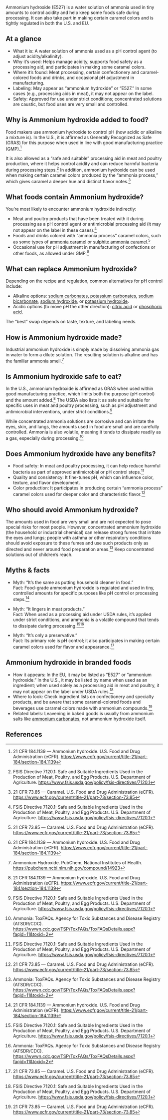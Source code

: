 Ammonium hydroxide (E527) is a water solution of ammonia used in tiny amounts to control acidity and help keep some foods safe during processing. It can also take part in making certain caramel colors and is tightly regulated in both the U.S. and EU.

<!--more-->

## At a glance
- What it is: A water solution of ammonia used as a pH control agent (to adjust acidity/alkalinity).
- Why it’s used: Helps manage acidity, supports food safety as a processing aid, and participates in making some caramel colors.
- Where it’s found: Meat processing, certain confectionery and caramel-colored foods and drinks, and occasional pH adjustment in manufacturing.
- Labeling: May appear as “ammonium hydroxide” or “E527.” In some cases (e.g., processing aids in meat), it may not appear on the label.
- Safety: Approved for use under strict conditions; concentrated solutions are caustic, but food uses are very small and controlled.

## Why is Ammonium hydroxide added to food?
Food makers use ammonium hydroxide to control pH (how acidic or alkaline a mixture is). In the U.S., it is affirmed as Generally Recognized as Safe (GRAS) for this purpose when used in line with good manufacturing practice (GMP).[^1]

It is also allowed as a “safe and suitable” processing aid in meat and poultry production, where it helps control acidity and can reduce harmful bacteria during processing steps.[^2] In addition, ammonium hydroxide can be used when making certain caramel colors produced by the “ammonia process,” which gives caramel a deeper hue and distinct flavor notes.[^3]

## What foods contain Ammonium hydroxide?
You’re most likely to encounter ammonium hydroxide indirectly:
- Meat and poultry products that have been treated with it during processing as a pH control agent or antimicrobial processing aid (it may not appear on the label in these cases).[^2]
- Foods and drinks colored with “ammonia process” caramel colors, such as some types of [ammonia caramel](/e150c-ammonia-caramel) or [sulphite ammonia caramel](/e150d-sulphite-ammonia-caramel).[^3]
- Occasional use for pH adjustment in manufacturing of confections or other foods, as allowed under GMP.[^1]

## What can replace Ammonium hydroxide?
Depending on the recipe and regulation, common alternatives for pH control include:
- Alkaline options: [sodium carbonates](/e500-sodium-carbonates), [potassium carbonates](/e501-potassium-carbonates), [sodium bicarbonate](/e500ii-sodium-bicarbonate), [sodium hydroxide](/e524-sodium-hydroxide), or [potassium hydroxide](/e525-potassium-hydroxide).
- Acidic options (to move pH the other direction): [citric acid](/e330-citric-acid) or [phosphoric acid](/e338-phosphoric-acid).

The “best” swap depends on taste, texture, and labeling needs.

## How is Ammonium hydroxide made?
Industrial ammonium hydroxide is simply made by dissolving ammonia gas in water to form a dilute solution. The resulting solution is alkaline and has the familiar ammonia smell.[^4]

## Is Ammonium hydroxide safe to eat?
In the U.S., ammonium hydroxide is affirmed as GRAS when used within good manufacturing practice, which limits both the purpose (pH control) and the amount added.[^1] The USDA also lists it as safe and suitable for specific uses in meat and poultry processing, such as pH adjustment and antimicrobial interventions, under strict conditions.[^2] 

While concentrated ammonia solutions are corrosive and can irritate the eyes, skin, and lungs, the amounts used in food are small and are carefully controlled. Ammonia is also volatile, meaning it tends to dissipate readily as a gas, especially during processing.[^5]

## Does Ammonium hydroxide have any benefits?
- Food safety: In meat and poultry processing, it can help reduce harmful bacteria as part of approved antimicrobial or pH control steps.[^2]
- Quality and consistency: It fine-tunes pH, which can influence color, texture, and flavor development.
- Color production: It participates in producing certain “ammonia process” caramel colors used for deeper color and characteristic flavor.[^3]

## Who should avoid Ammonium hydroxide?
The amounts used in food are very small and are not expected to pose special risks for most people. However, concentrated ammonium hydroxide (the household or industrial chemical) can release strong fumes that irritate the eyes and lungs; people with asthma or other respiratory conditions should avoid exposure to these fumes and use such products only as directed and never around food preparation areas.[^5] Keep concentrated solutions out of children’s reach.

## Myths & facts
- Myth: “It’s the same as putting household cleaner in food.”  
  Fact: Food-grade ammonium hydroxide is regulated and used in tiny, controlled amounts for specific purposes like pH control or processing steps.[^1]

- Myth: “It lingers in meat products.”  
  Fact: When used as a processing aid under USDA rules, it’s applied under strict conditions, and ammonia is a volatile compound that tends to dissipate during processing.[^2][^5]

- Myth: “It’s only a preservative.”  
  Fact: Its primary role is pH control; it also participates in making certain caramel colors used for flavor and appearance.[^3]

## Ammonium hydroxide in branded foods
- How it appears: In the EU, it may be listed as “E527” or “ammonium hydroxide.” In the U.S., it may be listed by name when used as an ingredient; when used solely as a processing aid in meat and poultry, it may not appear on the label under USDA rules.[^2]
- Where to look: Check ingredient lists on confectionery and specialty products, and be aware that some caramel-colored foods and beverages use caramel colors made with ammonium compounds.[^3]
- Related labels: Leavening in baked goods is usually from ammonium salts like [ammonium carbonates](/e503-ammonium-carbonates), not ammonium hydroxide itself.

## References
[^1]: 21 CFR 184.1139 — Ammonium hydroxide. U.S. Food and Drug Administration (eCFR). https://www.ecfr.gov/current/title-21/part-184/section-184.1139
[^2]: FSIS Directive 7120.1: Safe and Suitable Ingredients Used in the Production of Meat, Poultry, and Egg Products. U.S. Department of Agriculture. https://www.fsis.usda.gov/policy/fsis-directives/7120.1
[^3]: 21 CFR 73.85 — Caramel. U.S. Food and Drug Administration (eCFR). https://www.ecfr.gov/current/title-21/part-73/section-73.85
[^4]: Ammonium Hydroxide. PubChem, National Institutes of Health. https://pubchem.ncbi.nlm.nih.gov/compound/14923
[^5]: Ammonia: ToxFAQs. Agency for Toxic Substances and Disease Registry (ATSDR/CDC). https://wwwn.cdc.gov/TSP/ToxFAQs/ToxFAQsDetails.aspx?faqid=11&toxid=2
